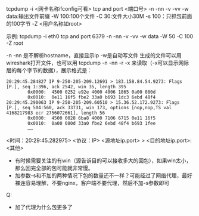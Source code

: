 tcpdump -i <网卡名称ifconfig可看> tcp and port <端口号> -n -nn -v -vv -w data:输出文件前缀 -W 100:100个文件 -C 30:文件大小30M -s 100：只抓包前面的100字节 -Z <用户名称如root>

示例:
tcpdump -i eth0 tcp and port 6379 -n -nn -v -vv -w data -W 50 -C 100 -Z root

-n -nn 是不解析hostname，直接显示ip
-w是自动写文件
生成的文件可以用wireshark打开文件，也可以用
tcpdump -n -nn -r <file> -x 来读取（-x可以显示网际层的每个字节的数据），展示格式是： 
```
20:29:45.284827 IP 9-250-205-209.12691 > 183.158.84.54.9273: Flags [P.], seq 1:396, ack 2542, win 35, length 395
        0x0000:  4500 0252 e92e 4000 4006 1865 0a00 080d
        0x0010:  0e11 16f5 fbe2 33a0 b693 1dc3 6ebd 48f4
20:29:45.290063 IP 9-250-205-209.60510 > 15.36.52.172.9273: Flags [P.], seq 504:560, ack 33731, win 173, options [nop,nop,TS val 4168217983 ecr 2756072661], length 56
        0x0000:  4500 0028 6ba8 4000 7106 6715 0e11 16f5
        0x0010:  0a00 080d 33a0 fbe2 6ebd 48f4 b693 1fee
        ……
```
<时间：20:29:45.282975> <协议：IP> <源地址ip.port> > <目的地址ip.port>: <其他>

- 有时候需要关注的有win（源告诉目的可以接收多大的回包），如果win太小，那么回完全部的包可能就非常慢。
- 加参数-s和不加的两种情况下包的数量还不一样？可能经过了网络代理，最好裸连容易理解，不要nginx，客户端不要代理，然后不加-s参数即可


Q: 
- 加了代理为什么包更多了